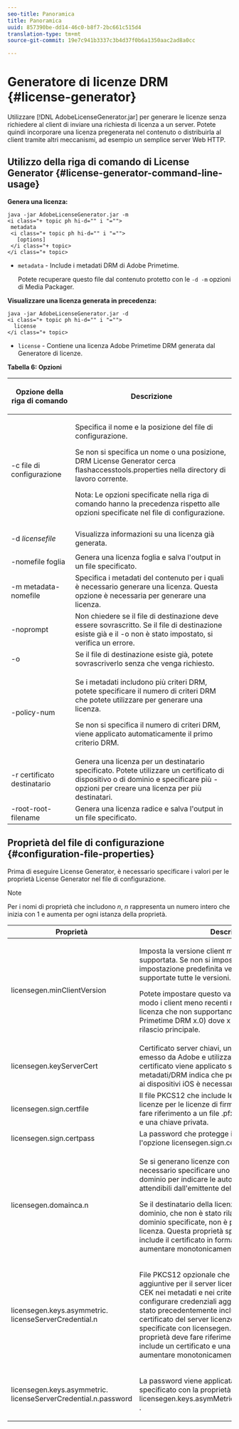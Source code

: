 ```yaml
---
seo-title: Panoramica
title: Panoramica
uuid: 857390be-dd14-46c0-b8f7-2bc661c515d4
translation-type: tm+mt
source-git-commit: 19e7c941b3337c3b4d37f0b6a1350aac2ad8a0cc

---
```



# Generatore di licenze DRM {#license-generator}

Utilizzare [!DNL AdobeLicenseGenerator.jar] per generare le licenze senza richiedere al client di inviare una richiesta di licenza a un server. Potete quindi incorporare una licenza pregenerata nel contenuto o distribuirla al client tramite altri meccanismi, ad esempio un semplice server Web HTTP.

## Utilizzo della riga di comando di License Generator {#license-generator-command-line-usage}

**Genera una licenza:**

```
java -jar AdobeLicenseGenerator.jar -m 
<i class="+ topic ph hi-d="" i "="">
 metadata 
 <i class="+ topic ph hi-d="" i "="">
   [options]
 </i class="+ topic>
</i class="+ topic>
```

* `metadata` - Include i metadati DRM di Adobe Primetime.

   Potete recuperare questo file dal contenuto protetto con le `-d -m` opzioni di Media Packager.

**Visualizzare una licenza generata in precedenza:**

```
java -jar AdobeLicenseGenerator.jar -d 
<i class="+ topic ph hi-d="" i "="">
  license
</i class="+ topic>
```

* `license` - Contiene una licenza Adobe Primetime DRM generata dal Generatore di licenze.

**Tabella 6: Opzioni**

<table frame="all" colsep="1" rowsep="1" class="+ topic/table adobe-d/table " id="table_skr_vry_n4">  
 <thead class="- topic/thead "> 
  <tr rowsep="1" class="- topic/row "> 
   <th colname="1" class="- topic/entry entry"> <p class="- topic/p ">Opzione della riga di comando </p> </th> 
   <th colname="2" class="- topic/entry entry"> <p class="- topic/p ">Descrizione </p> </th> 
  </tr> 
 </thead>
 <tbody class="- topic/tbody "> 
  <tr rowsep="1" class="- topic/row "> 
   <td colname="1" class="- topic/entry "><span class="+ topic/ph pr-d/codeph codeph">-c file di configurazione</span> </td> 
   <td colname="2" class="- topic/entry "> <p class="- topic/p ">Specifica il nome e la posizione del file di configurazione. </p> <p class="- topic/p ">Se non si specifica un nome o una posizione, DRM License Generator cerca <span class="filepath"> flashaccesstools.properties</span> nella directory di lavoro corrente. </p> <p>Nota:  Le opzioni specificate nella riga di comando hanno la precedenza rispetto alle opzioni specificate nel file di configurazione. </p> </td> 
  </tr> 
  <tr rowsep="1" class="- topic/row "> 
   <td colname="1" class="- topic/entry "> <p class="- topic/p ">-d <i class="+ topic/ph hi-d/i "><span class="+ topic/ph pr-d/codeph codeph"> licensefile</span></i> </p> </td> 
   <td colname="2" class="- topic/entry "> Visualizza informazioni su una licenza già generata. </td> 
  </tr> 
  <tr rowsep="1" class="- topic/row "> 
   <td colname="1" class="- topic/entry "><span class="+ topic/ph pr-d/codeph codeph">-nomefile foglia</span> </td> 
   <td colname="2" class="- topic/entry "> Genera una licenza foglia e salva l'output in un file specificato. </td> 
  </tr> 
  <tr rowsep="1" class="- topic/row "> 
   <td colname="1" class="- topic/entry "><span class="+ topic/ph pr-d/codeph codeph">-m metadata-nomefile</span> </td> 
   <td colname="2" class="- topic/entry "> Specifica i metadati del contenuto per i quali è necessario generare una licenza. Questa opzione è necessaria per generare una licenza. </td> 
  </tr> 
  <tr rowsep="1" class="- topic/row "> 
   <td colname="1" class="- topic/entry "><span class="codeph"> -noprompt</span> </td> 
   <td colname="2" class="- topic/entry ">Non chiedere se il file di destinazione deve essere sovrascritto. Se il file di destinazione esiste già e il <span class="codeph"> -o</span> non è stato impostato, si verifica un errore. </td> 
  </tr> 
  <tr rowsep="1" class="- topic/row "> 
   <td colname="1" class="- topic/entry "><span class="codeph"> -o</span> </td> 
   <td colname="2" class="- topic/entry "> Se il file di destinazione esiste già, potete sovrascriverlo senza che venga richiesto. </td> 
  </tr> 
  <tr rowsep="1" class="- topic/row "> 
   <td colname="1" class="- topic/entry "><span class="+ topic/ph pr-d/codeph codeph">-policy-num</span> </td> 
   <td colname="2" class="- topic/entry "> <p>Se i metadati includono più criteri DRM, potete specificare il numero di criteri DRM che potete utilizzare per generare una licenza. </p> <p>Se non si specifica il numero di criteri DRM, viene applicato automaticamente il primo criterio DRM. </p> </td> 
  </tr> 
  <tr rowsep="1" class="- topic/row "> 
   <td colname="1" class="- topic/entry "><span class="+ topic/ph pr-d/codeph codeph">-r certificato destinatario</span> </td> 
   <td colname="2" class="- topic/entry ">Genera una licenza per un destinatario specificato. Potete utilizzare un certificato di dispositivo o di dominio e specificare più <span class="+ topic/ph pr-d/codeph codeph"> - </span>opzioni per creare una licenza per più destinatari. </td> 
  </tr> 
  <tr rowsep="0" class="- topic/row "> 
   <td colname="1" class="- topic/entry "><span class="+ topic/ph pr-d/codeph codeph">-root-root-filename</span> </td> 
   <td colname="2" class="- topic/entry "> Genera una licenza radice e salva l'output in un file specificato. </td> 
  </tr> 
 </tbody> 
</table>

## Proprietà del file di configurazione {#configuration-file-properties}

Prima di eseguire License Generator, è necessario specificare i valori per le proprietà License Generator nel file di configurazione.

>[!NOTE]
>
>Per i nomi di proprietà che includono *n*, *n* rappresenta un numero intero che inizia con 1 e aumenta per ogni istanza della proprietà.

<table frame="all" colsep="1" rowsep="1" class="+ topic/table adobe-d/table " id="table_qk1_rry_n4"> 
 <thead class="- topic/thead "> 
  <tr rowsep="1" class="- topic/row "> 
   <th colname="1" class="- topic/entry entry"> Proprietà </th> 
   <th colname="2" class="- topic/entry entry"> Descrizione </th> 
  </tr> 
 </thead>
 <tbody class="- topic/tbody "> 
  <tr rowsep="1" class="- topic/row "> 
   <td colname="1" class="- topic/entry "><span class="+ topic/ph pr-d/codeph codeph"> licensegen.minClientVersion</span> </td> 
   <td colname="2" class="- topic/entry "> <p>Imposta la versione client minima attualmente supportata. Se non si imposta questa proprietà, per impostazione predefinita vengono automaticamente supportate tutte le versioni. </p> <p>Potete impostare questo valore per controllare in che modo i client meno recenti rispondono ai requisiti di licenza che non supportano. Specificate <span class="codeph"> x</span> (per Adobe Primetime DRM x.0) dove <span class="codeph"> x</span> rappresenta un numero di rilascio principale. </p> </td> 
  </tr> 
  <tr rowsep="1" class="- topic/row "> 
   <td colname="1" class="- topic/entry "><span class="+ topic/ph pr-d/codeph codeph"> licensegen.keyServerCert</span> </td> 
   <td colname="2" class="- topic/entry "> Certificato server chiavi, un certificato server licenze emesso da Adobe e utilizzato dal server chiavi. Questo certificato viene applicato solo se il criterio metadati/DRM indica che per la consegna delle chiavi ai dispositivi iOS è necessario un server chiavi. </td> 
  </tr> 
  <tr rowsep="1" class="- topic/row "> 
   <td colname="1" class="- topic/entry "><span class="+ topic/ph pr-d/codeph codeph"> licensegen.sign.certfile</span> </td> 
   <td colname="2" class="- topic/entry "> Il file PKCS12 che include le credenziali del server licenze per le licenze di firma. Questa proprietà deve fare riferimento a un file .pfx che include un certificato e una chiave privata. </td> 
  </tr> 
  <tr rowsep="1" class="- topic/row "> 
   <td colname="1" class="- topic/entry "><span class="+ topic/ph pr-d/codeph codeph"> licensegen.sign.certpass</span> </td> 
   <td colname="2" class="- topic/entry ">La password che protegge il file specificato con l'opzione <span class="+ topic/ph pr-d/codeph codeph"> licensegen.sign.certfile</span> . </td> 
  </tr> 
  <tr rowsep="1" class="- topic/row "> 
   <td colname="1" class="- topic/entry "><span class="+ topic/ph pr-d/codeph codeph">licensegen.domainca.n</span> </td> 
   <td colname="2" class="- topic/entry "> <p>Se si generano licenze con binding di dominio, è necessario specificare uno o più certificati CA di dominio per indicare le autorità di dominio considerate attendibili dall'emittente della licenza. </p> <p>Se il destinatario della licenza è un certificato di dominio, che non è stato rilasciato da una delle CA di dominio specificate, non è possibile generare una licenza. Questa proprietà specifica un file <span class="filepath"> .cer</span> che include il certificato in formato PEM o DER. <span class="codeph">n</span> deve aumentare monotonicamente, a partire da 1. </p> </td> 
  </tr> 
  <tr rowsep="1" class="- topic/row "> 
   <td colname="1" class="- topic/entry "> 
    <lines>
     <span class="+ topic/ph pr-d/codeph codeph">licensegen.keys.asymmetric. licenseServerCredential.n</span>
    </lines> </td> 
   <td colname="2" class="- topic/entry "> <p class="- topic/p ">File PKCS12 opzionale che include credenziali aggiuntive per il server licenze per decrittografare CEK nei metadati e nei criteri DRM. È possibile configurare credenziali aggiuntive se il contenuto è stato precedentemente incluso in un pacchetto con un certificato del server licenze diverso da quelle specificate con <span class="codeph"> licensegen.sign.certfile</span>. Questa proprietà deve fare riferimento a un file <span class="filepath"> .pfx</span> che include un certificato e una chiave privata. <span class="codeph">n</span> deve aumentare monotonicamente, a partire da 1. </p> </td> 
  </tr> 
  <tr rowsep="0" class="- topic/row "> 
   <td colname="1" class="- topic/entry "> 
    <lines>
     <span class="+ topic/ph pr-d/codeph codeph">licensegen.keys.asymmetric. licenseServerCredential.n.password</span>
    </lines> </td> 
   <td colname="2" class="- topic/entry "> <p>La password viene applicata per proteggere il file specificato con la<span class="+ topic/ph pr-d/codeph codeph"> proprietà licensegen.keys.asymMetric.licenseServerCredential.n</span> . </p> </td> 
  </tr> 
 </tbody> 
</table>